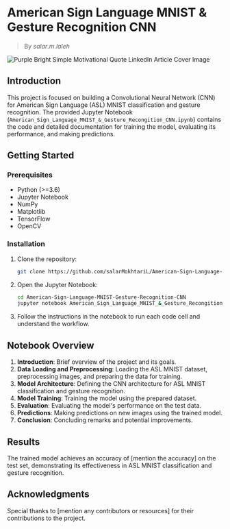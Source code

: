 
# American Sign Language MNIST & Gesture Recognition CNN

> By $salar.m.laleh$

![Purple Bright Simple Motivational Quote LinkedIn Article Cover Image ](https://github.com/salarMokhtariL/American-Sign-Language-MNIST-Gesture-Recognition-CNN/assets/75142232/736d422b-b9cb-4446-9782-a596f2d076f9)


## Introduction

This project is focused on building a Convolutional Neural Network (CNN) for American Sign Language (ASL) MNIST classification and gesture recognition. The provided Jupyter Notebook (`American_Sign_Language_MNIST_&_Gesture_Recongition_CNN.ipynb`) contains the code and detailed documentation for training the model, evaluating its performance, and making predictions.

## Getting Started

### Prerequisites

- Python (>=3.6)
- Jupyter Notebook
- NumPy
- Matplotlib
- TensorFlow
- OpenCV

### Installation

1. Clone the repository:

    ```bash
    git clone https://github.com/salarMokhtariL/American-Sign-Language-MNIST-Gesture-Recognition-CNN.git
    ```

2. Open the Jupyter Notebook:

    ```bash
    cd American-Sign-Language-MNIST-Gesture-Recognition-CNN
    jupyter notebook American_Sign_Language_MNIST_&_Gesture_Recongition_CNN.ipynb
    ```

3. Follow the instructions in the notebook to run each code cell and understand the workflow.

## Notebook Overview

1. **Introduction**: Brief overview of the project and its goals.
2. **Data Loading and Preprocessing**: Loading the ASL MNIST dataset, preprocessing images, and preparing the data for training.
3. **Model Architecture**: Defining the CNN architecture for ASL MNIST classification and gesture recognition.
4. **Model Training**: Training the model using the prepared dataset.
5. **Evaluation**: Evaluating the model's performance on the test data.
6. **Predictions**: Making predictions on new images using the trained model.
7. **Conclusion**: Concluding remarks and potential improvements.

## Results

The trained model achieves an accuracy of [mention the accuracy] on the test set, demonstrating its effectiveness in ASL MNIST classification and gesture recognition.

## Acknowledgments

Special thanks to [mention any contributors or resources] for their contributions to the project.



